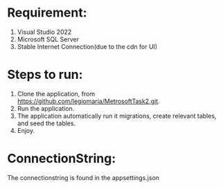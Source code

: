 # Requirement: 
1. Visual Studio 2022
2. Microsoft SQL Server 
3. Stable Internet Connection(due to the cdn for UI)


# Steps to run:
1. Clone the application, from https://github.com/legiomaria/MetrosoftTask2.git.
2. Run the application.
3. The application automatically run it migrations, create relevant tables, and seed the tables. 
4. Enjoy.

# ConnectionString:
The connectionstring is found in the appsettings.json 

